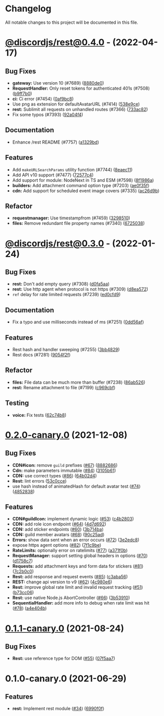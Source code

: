 # Changelog

All notable changes to this project will be documented in this file.

# [@discordjs/rest@0.4.0](https://github.com/discordjs/discord.js/compare/@discordjs/rest@0.3.0...@discordjs/rest@0.4.0) - (2022-04-17)

## Bug Fixes

- **gateway:** Use version 10 (#7689) ([8880de0](https://github.com/discordjs/discord.js/commit/8880de0cecdf273fd6df23988e4cb77774a75390))
- **RequestHandler:** Only reset tokens for authenticated 401s (#7508) ([b9ff7b0](https://github.com/discordjs/discord.js/commit/b9ff7b057379a47ce13265f78e21bf0d55feaf0a))
- **ci:** Ci error (#7454) ([0af9bc8](https://github.com/discordjs/discord.js/commit/0af9bc841ffe1a297d308500d696bad4b85abda9))
- Use png as extension for defaultAvatarURL (#7414) ([538e9ce](https://github.com/discordjs/discord.js/commit/538e9cef459d00d74b9bd6852da3ce2acac9bae5))
- **rest:** Sublimit all requests on unhandled routes (#7366) ([733ac82](https://github.com/discordjs/discord.js/commit/733ac82d5dffabc622fb59e06d06e83396734dc6))
- Fix some typos (#7393) ([92a04f4](https://github.com/discordjs/discord.js/commit/92a04f4d98f6c6760214034cc8f5a1eaa78893c7))

## Documentation

- Enhance /rest README (#7757) ([a1329bd](https://github.com/discordjs/discord.js/commit/a1329bd3ebafc6d5b5e2788ff082674f01b726f3))

## Features

- Add `makeURLSearchParams` utility function (#7744) ([8eaec11](https://github.com/discordjs/discord.js/commit/8eaec114a98026024c21545988860c123948c55d))
- Add API v10 support (#7477) ([72577c4](https://github.com/discordjs/discord.js/commit/72577c4bfd02524a27afb6ff4aebba9301a690d3))
- Add support for module: NodeNext in TS and ESM (#7598) ([8f1986a](https://github.com/discordjs/discord.js/commit/8f1986a6aa98365e09b00e84ad5f9f354ab61f3d))
- **builders:** Add attachment command option type (#7203) ([ae0f35f](https://github.com/discordjs/discord.js/commit/ae0f35f51d68dfa5a7dc43d161ef9365171debdb))
- **cdn:** Add support for scheduled event image covers (#7335) ([ac26d9b](https://github.com/discordjs/discord.js/commit/ac26d9b1307d63e116b043505e5f925db7ed01aa))

## Refactor

- **requestmanager:** Use timestampfrom (#7459) ([3298510](https://github.com/discordjs/discord.js/commit/32985109c3b7614d364007608f8c5af4bed753ae))
- **files:** Remove redundant file property names (#7340) ([6725038](https://github.com/discordjs/discord.js/commit/67250382f99872a9edff99ebaa482ffa895b0c37))

# [@discordjs/rest@0.3.0](https://github.com/discordjs/discord.js/compare/@discordjs/rest@0.2.0...@discordjs/rest@0.3.0) - (2022-01-24)

## Bug Fixes

- **rest:** Don't add empty query (#7308) ([d0fa5aa](https://github.com/discordjs/discord.js/commit/d0fa5aaa26d316608120bca3050e14eefbe2f93b))
- **rest:** Use http agent when protocol is not https (#7309) ([d8ea572](https://github.com/discordjs/discord.js/commit/d8ea572fb8a51f2f6a902c4926e814017d115708))
- `ref` delay for rate limited requests (#7239) ([ed0cfd9](https://github.com/discordjs/discord.js/commit/ed0cfd91edc3a2b23a34a8ecd9db38baa12b52fa))

## Documentation

- Fix a typo and use milliseconds instead of ms (#7251) ([0dd56af](https://github.com/discordjs/discord.js/commit/0dd56afe1cdf16f1e7d9afe1f8c29c31d1833a25))

## Features

- Rest hash and handler sweeping (#7255) ([3bb4829](https://github.com/discordjs/discord.js/commit/3bb48298004d292214c6cb8f927c2fea78a42952))
- Rest docs (#7281) ([9054f2f](https://github.com/discordjs/discord.js/commit/9054f2f7ad7f246431e5f53403535bf301c27a80))

## Refactor

- **files:** File data can be much more than buffer (#7238) ([86ab526](https://github.com/discordjs/discord.js/commit/86ab526d493415b14b79b51d08c3677897d219ee))
- **rest:** Rename attachment to file (#7199) ([c969cbf](https://github.com/discordjs/discord.js/commit/c969cbf6524093757d47108b6a55e62dcb210e8b))

## Testing

- **voice:** Fix tests ([62c74b8](https://github.com/discordjs/discord.js/commit/62c74b8333066465e5bd295b8b102b35a506751d))

# [0.2.0-canary.0](https://github.com/discordjs/discord.js-modules/compare/@discordjs/rest@0.1.1-canary.0...@discordjs/rest@0.2.0-canary.0) (2021-12-08)

## Bug Fixes

- **CDN#icon:** remove `guild` prefixes ([#67](https://github.com/discordjs/discord.js-modules/issues/67)) ([8882686](https://github.com/discordjs/discord.js-modules/commit/88826869d8ed3695f2b9475bea8d3b851df270bd))
- **Cdn:** make parameters immutable ([#84](https://github.com/discordjs/discord.js-modules/issues/84)) ([3105b61](https://github.com/discordjs/discord.js-modules/commit/3105b614da603dd3c8479dea089b5953d3c8b89b))
- **CDN:** use correct types ([#86](https://github.com/discordjs/discord.js-modules/issues/86)) ([64b02d4](https://github.com/discordjs/discord.js-modules/commit/64b02d4649a38802dd1a4e7a738ec64c27dea760))
- **Rest:** lint errors ([53c0cce](https://github.com/discordjs/discord.js-modules/commit/53c0ccefee80225ca7640cf88f44c68da99f31e7))
- use hash instead of animatedHash for default avatar test ([#74](https://github.com/discordjs/discord.js-modules/issues/74)) ([4852838](https://github.com/discordjs/discord.js-modules/commit/485283824cf368874096d59a64131970401218e9))

## Features

- **CDN#guildIcon:** implement dynamic logic ([#53](https://github.com/discordjs/discord.js-modules/issues/53)) ([c4b2803](https://github.com/discordjs/discord.js-modules/commit/c4b280366b0c5920c147126ccb9068f16fc898aa))
- **CDN:** add role icon endpoint ([#64](https://github.com/discordjs/discord.js-modules/issues/64)) ([4d7d692](https://github.com/discordjs/discord.js-modules/commit/4d7d692b4954c373941d2d8f3e3335a9a8543220))
- **CDN:** add sticker endpoints ([#60](https://github.com/discordjs/discord.js-modules/issues/60)) ([3b714ba](https://github.com/discordjs/discord.js-modules/commit/3b714bada415a7987dd6aa50c938751c66dc05be))
- **CDN:** guild member avatars ([#68](https://github.com/discordjs/discord.js-modules/issues/68)) ([90c25ad](https://github.com/discordjs/discord.js-modules/commit/90c25ad4afa5ec5906867f431afcaf11fb56355a))
- **Errors:** show data sent when an error occurs ([#72](https://github.com/discordjs/discord.js-modules/issues/72)) ([3e2edc8](https://github.com/discordjs/discord.js-modules/commit/3e2edc8974e2c62c324db0c151da4d34c289c40a))
- expose https agent options ([#82](https://github.com/discordjs/discord.js-modules/issues/82)) ([7f1c9be](https://github.com/discordjs/discord.js-modules/commit/7f1c9be817bbc6a4a11a726c952580dd3cb7b149))
- **RateLimits:** optionally error on ratelimits ([#77](https://github.com/discordjs/discord.js-modules/issues/77)) ([a371f0b](https://github.com/discordjs/discord.js-modules/commit/a371f0bc6c76cffaf048fd0fbf9c64a6c4d6619e))
- **RequestManager:** support setting global headers in options ([#70](https://github.com/discordjs/discord.js-modules/issues/70)) ([d1758c7](https://github.com/discordjs/discord.js-modules/commit/d1758c74b00a3f83c39745cd9af147a7f8f2b12b))
- **Requests:** add attachment keys and form data for stickers ([#81](https://github.com/discordjs/discord.js-modules/issues/81)) ([7c2b0c0](https://github.com/discordjs/discord.js-modules/commit/7c2b0c0e432b82776bb57c1708f3be6b4affde56))
- **Rest:** add response and request events ([#85](https://github.com/discordjs/discord.js-modules/issues/85)) ([c3aba56](https://github.com/discordjs/discord.js-modules/commit/c3aba567572e73548c38cd7c7f9945e9361833de))
- **REST:** change api version to v9 ([#62](https://github.com/discordjs/discord.js-modules/issues/62)) ([4c980e6](https://github.com/discordjs/discord.js-modules/commit/4c980e6ad6c0297519ec0f09ec27953764a4a12d))
- **Rest:** improve global rate limit and invalid request tracking ([#51](https://github.com/discordjs/discord.js-modules/issues/51)) ([b73cc06](https://github.com/discordjs/discord.js-modules/commit/b73cc060daa701de71815a824ebaccdc9ebf2859))
- **Rest:** use native Node.js AbortController ([#66](https://github.com/discordjs/discord.js-modules/issues/66)) ([3b53910](https://github.com/discordjs/discord.js-modules/commit/3b539102f07c413ffd3ee60718ac8e5a709bdd0e))
- **SequentialHandler:** add more info to debug when rate limit was hit ([#78](https://github.com/discordjs/discord.js-modules/issues/78)) ([a4e404b](https://github.com/discordjs/discord.js-modules/commit/a4e404b2e6df625a48176b9f1bfac6cfe86c5d66))

# [0.1.1-canary.0](https://github.com/discordjs/discord.js-modules/compare/@discordjs/rest@0.1.0-canary.0...@discordjs/rest@0.1.1-canary.0) (2021-08-24)

## Bug Fixes

- **Rest:** use reference type for DOM ([#55](https://github.com/discordjs/discord.js-modules/issues/55)) ([07f5aa7](https://github.com/discordjs/discord.js-modules/commit/07f5aa744092c16b0f05b05055e5d4bbd49754e7))

# 0.1.0-canary.0 (2021-06-29)

## Features

- **rest:** Implement rest module ([#34](https://github.com/discordjs/discord.js-modules/issues/34)) ([6990f0f](https://github.com/discordjs/discord.js-modules/commit/6990f0f7f3ca958a95f9b1b19681b42669743427))
